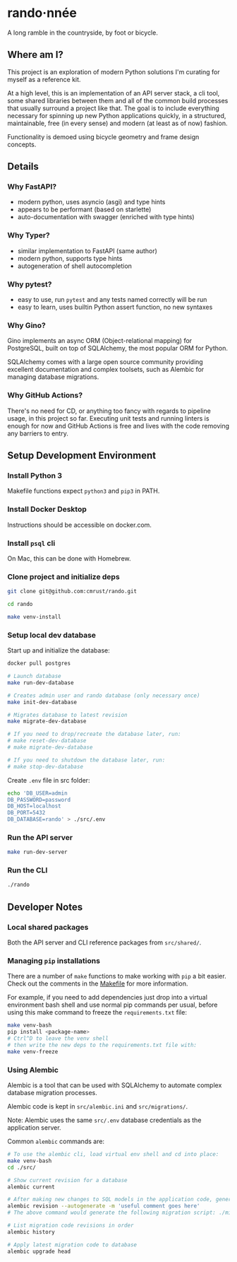 # rando·nnée

A long ramble in the countryside, by foot or bicycle.

## Where am I?

This project is an exploration of modern Python solutions I'm curating for myself as a reference kit.

At a high level, this is an implementation of an API server stack, a cli tool, some shared libraries between them and all of the common build processes that usually surround a project like that. The goal is to include everything necessary for spinning up new Python applications quickly, in a structured, maintainable, free (in every sense) and modern (at least as of now) fashion.

Functionality is demoed using bicycle geometry and frame design concepts.

## Details

### Why FastAPI?
- modern python, uses asyncio (asgi) and type hints
- appears to be performant (based on starlette)
- auto-documentation with swagger (enriched with type hints)

### Why Typer?
- similar implementation to FastAPI (same author)
- modern python, supports type hints
- autogeneration of shell autocompletion

### Why pytest?
- easy to use, run `pytest` and any tests named correctly will be run
- easy to learn, uses builtin Python assert function, no new syntaxes

### Why Gino?

Gino implements an async ORM (Object-relational mapping) for PostgreSQL, built on top of SQLAlchemy, the most popular ORM for Python.

SQLAlchemy comes with a large open source community providing excellent documentation and complex toolsets, such as Alembic for managing database migrations.

### Why GitHub Actions?

There's no need for CD, or anything too fancy with regards to pipeline usage, in this project so far. Executing unit tests and running linters is enough for now and GitHub Actions is free and lives with the code removing any barriers to entry.

## Setup Development Environment

### Install Python 3

Makefile functions expect `python3` and `pip3` in PATH.

### Install Docker Desktop

Instructions should be accessible on docker.com.

### Install `psql` cli

On Mac, this can be done with Homebrew.

### Clone project and initialize deps
```bash
git clone git@github.com:cmrust/rando.git

cd rando

make venv-install
```

### Setup local dev database

Start up and initialize the database:

```bash
docker pull postgres

# Launch database
make run-dev-database

# Creates admin user and rando database (only necessary once)
make init-dev-database

# Migrates database to latest revision
make migrate-dev-database

# If you need to drop/recreate the database later, run:
# make reset-dev-database
# make migrate-dev-database

# If you need to shutdown the database later, run:
# make stop-dev-database
```

Create `.env` file in src folder:
```bash
echo 'DB_USER=admin
DB_PASSWORD=password
DB_HOST=localhost
DB_PORT=5432
DB_DATABASE=rando' > ./src/.env
```

### Run the API server

```bash
make run-dev-server
```

### Run the CLI

```bash
./rando
```

## Developer Notes

### Local shared packages

Both the API server and CLI reference packages from `src/shared/`.

### Managing `pip` installations

There are a number of `make` functions to make working with `pip` a bit easier. Check out the comments in the [Makefile](Makefile) for more information.

For example, if you need to add dependencies just drop into a virtual environment bash shell and use normal pip commands per usual, before using this make command to freeze the `requirements.txt` file:
```bash
make venv-bash
pip install <package-name>
# Ctrl^D to leave the venv shell
# then write the new deps to the requirements.txt file with:
make venv-freeze
```

### Using Alembic

Alembic is a tool that can be used with SQLAlchemy to automate complex database migration processes.

Alembic code is kept in `src/alembic.ini` and `src/migrations/`.

Note: Alembic uses the same `src/.env` database credentials as the application server.

Common `alembic` commands are:
```bash
# To use the alembic cli, load virtual env shell and cd into place:
make venv-bash
cd ./src/

# Show current revision for a database
alembic current

# After making new changes to SQL models in the application code, generate migration code:
alembic revision --autogenerate -m 'useful comment goes here'
# The above command would generate the following migration script: ./migrations/versions/<rev>_useful_comment_goes_here.py

# List migration code revisions in order
alembic history

# Apply latest migration code to database
alembic upgrade head
```
